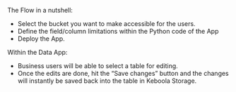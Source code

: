 The Flow in a nutshell:
- Select the bucket you want to make accessible for the users.
- Define the field/column limitations within the Python code of the App
- Deploy the App. 

Within the Data App:
- Business users will be able to select a table for editing.
- Once the edits are done, hit the “Save changes” button and the changes will instantly be saved back into the table in Keboola Storage.
